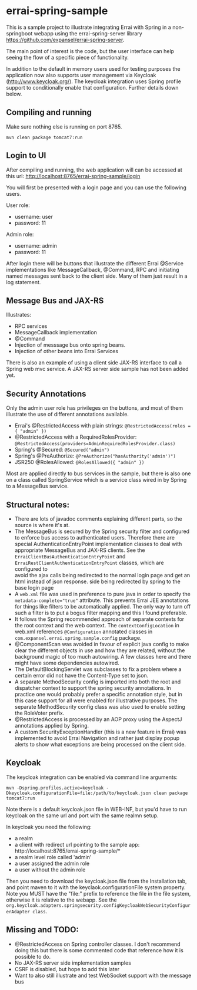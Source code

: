 # errai-spring-sample

This is a sample project to illustrate integrating Errai with Spring in a non-springboot webapp using the errai-spring-server library <https://github.com/expansel/errai-spring-server>.

The main point of interest is the code, but the user interface can help seeing the flow of a specific piece of functionality.

In addition to the default in memory users used for testing purposes the application now also supports user management via Keycloak (<http://www.keycloak.org/>). The keycloak integration uses Spring profile support to conditionally enable that configuration. Further details down below.

## Compiling and running
Make sure nothing else is running on port 8765.

```shell
mvn clean package tomcat7:run
```
## Login to UI
After compiling and running, the web application will can be accessed at this url: <http://localhost:8765/errai-spring-sample/login>

You will first be presented with a login page and you can use the following users.

User role:
* username: user
* password: 11

Admin role:
* username: admin
* password: 11

After login there will be buttons that illustrate the different Errai @Service implementations like MessageCallback, @Command, RPC and initiating named messages sent back to the client side. Many of them just result in a log statement.

## Message Bus and JAX-RS
Illustrates:
*   RPC services
*   MessageCallback implementation
*   @Command
*   Injection of messsage bus onto spring beans.
*   Injection of other beans into Errai Services 

There is also an example of using a client side JAX-RS interface to call a Spring web mvc service. A JAX-RS server side sample has not been added yet. 

## Security Annotations
Only the admin user role has privileges on the buttons, and most of them illustrate the use of different annotations available.

*   Errai's @RestrictedAccess with plain strings: `@RestrictedAccess(roles = { "admin" })`
*   @RestrictedAccess with a RequiredRolesProvider: `@RestrictedAccess(providers=AdminRequiredRolesProvider.class)`
*   Spring's @Secured: `@Secured("admin")`
*   Spring's @PreAuthorize: `@PreAuthorize("hasAuthority('admin')")`
*   JSR250 @RolesAllowed: `@RolesAllowed({ "admin" })`

Most are applied directly to bus services in the sample, but there is also one on a class called SpringService which is a 
service class wired in by Spring to a MessageBus service.

## Structural notes:
*  There are lots of javadoc comments explaining different parts, so the source is where it's at.
*  The MessageBus is secured by the Spring security filter and configured to enforce bus access to authenticated users. Therefore 
   there are special AuthenticationEntryPoint implementation classes to deal with appropriate MessageBus and JAX-RS clients. See the 
   `ErraiClientBusAuthenticationEntryPoint` and `ErraiRestClientAuthenticationEntryPoint` classes, which are configured to  
   avoid the ajax calls being redirected to the normal login page and get an html instead of json response. 
   side being redirected by spring to the base login page
*  A `web.xml` file was used in preference to pure java in order to specify the `metadata-complete="true"` attribute. This 
   prevents Errai JEE annotations for things like filters to be automatically applied. The only way to turn off such a filter is to
   put a bogus filter mapping and this I found preferable.
*  It follows the Spring recommended approach of separate contexts for the root context and the web context. The 
   `contextConfigLocation` in web.xml references `@Configuration` annotated classes in 
   `com.expansel.errai.spring.sample.config` package.
*  @ComponentScan was avoided in favour of explicit java config to make clear the different objects in use and how they are related, 
   without the background magic of too much autowiring. A few classes here and there might have some dependencies autowired.
*  The DefaultBlockingServlet was subclasses to fix a problem where a certain error did not have the Content-Type set to json.
*  A separate MethodSecurity config is imported into both the root and dispatcher context to support the spring security annotations. 
   In practice one would probably prefer a specific annotation style, but in this case support for all were enabled for illustrative 
   purposes. The separate MethodSecurity config class was also used to enable setting the RoleVoter prefix. 
*  @RestrictedAccess is processed by an AOP proxy using the AspectJ annotations applied by Spring.
*  A custom SecurityExceptionHandler (this is a new feature in Errai) was implemented to avoid Errai Navigation and rather just
   display popup alerts to show what exceptions are being processed on the client side.

## Keycloak
The keycloak integration can be enabled via command line arguments:

```shell
mvn -Dspring.profiles.active=keycloak -Dkeycloak.configurationFile=file:/path/to/keycloak.json clean package tomcat7:run
```
Note there is a default keycloak.json file in WEB-INF, but you'd have to run keycloak on the same url and port with the same realmn setup.

In keycloak you need the following:
* a realm 
* a client with redirect url pointing to the sample app: http://localhost:8765/errai-spring-sample/*
* a realm level role called 'admin'
* a user assigned the admin role
* a user without the admin role

Then you need to download the keycloak.json file from the Installation tab, and point maven to it with the keyclaok.configurationFile system property. Note you MUST have the "file:" prefix to reference the file in the file system, otherwise it is relative to the webapp. See the `org.keycloak.adapters.springsecurity.configKeycloakWebSecurityConfigurerAdapter class`.

## Missing and TODO:
*  @RestrictedAccess on Spring controller classes. I don't recommend doing this but there is some commented code that reference how 
   it is possible to do.
*  No JAX-RS server side implementation samples
*  CSRF is disabled, but hope to add this later
*  Want to also still illustrate and test WebSocket support with the message bus


